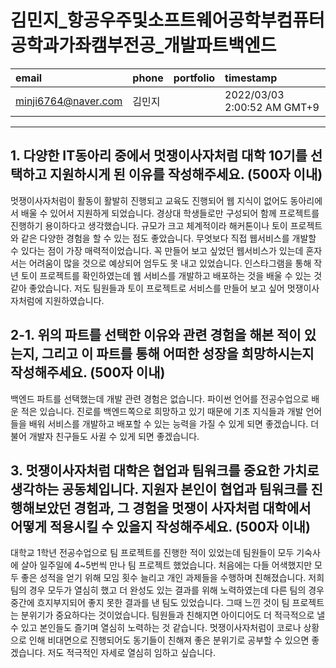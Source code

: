 # 김민지_항공우주및소프트웨어공학부컴퓨터공학과가좌캠부전공_개발파트백엔드

|email|phone|portfolio|timestamp
|:-|:-|:-|:-|
|minji6764@naver.com|김민지||2022/03/03 2:00:52 AM GMT+9|

---
## 1. 다양한 IT동아리 중에서 멋쟁이사자처럼 대학 10기를 선택하고 지원하시게 된 이유를 작성해주세요. (500자 이내)
멋쟁이사자처럼이 활동이 활발히 진행되고 교육도 진행되어 웹 지식이 없어도 동아리에서 배울 수 있어서 지원하게 되었습니다. 경상대 학생들로만 구성되어 함께 프로젝트를 진행하기 용이하다고 생각했습니다. 규모가 크고 체계적이라 해커톤이나 토이 프로젝트와 같은 다양한 경험을 할 수 있는 점도 좋았습니다. 무엇보다 직접 웹서비스를 개발할 수 있다는 점이 가장 매력적이었습니다. 꼭 만들어 보고 싶었던 웹서비스가 있는데 혼자서는 어려움이 많을 것으로 예상되어 엄두도 못 내고 있었습니다. 인스타그램을 통해 작년 토이 프로젝트를 확인하였는데 웹 서비스를 개발하고 배포하는 것을 배울 수 있는 것 같아 좋았습니다. 저도 팀원들과 토이 프로젝트로 서비스를 만들어 보고 싶어 멋쟁이사자처럼에 지원하였습니다.

## 2-1. 위의 파트를 선택한 이유와 관련 경험을 해본 적이 있는지, 그리고 이 파트를 통해 어떠한 성장을 희망하시는지 작성해주세요. (500자 이내)
백엔드 파트를 선택했는데 개발 관련 경험은 없습니다. 파이썬 언어를 전공수업으로 배운 적은 있습니다. 진로를 백엔드쪽으로 희망하고 있기 때문에 기초 지식들과 개발 언어들을 배워 서비스를 개발하고 배포할 수 있는 능력을 가질 수 있게 되면 좋겠습니다. 더불어 개발자 친구들도 사귈 수 있게 되면 좋겠습니다.

## 3. 멋쟁이사자처럼 대학은 협업과 팀워크를 중요한 가치로 생각하는 공동체입니다. 지원자 본인이 협업과 팀워크를 진행해보았던 경험과, 그 경험을 멋쟁이 사자처럼 대학에서 어떻게 적용시킬 수 있을지 작성해주세요. (500자 이내)
대학교 1학년 전공수업으로 팀 프로젝트를 진행한 적이 있었는데 팀원들이 모두 기숙사에 살아 일주일에 4~5번씩 만나 팀 프로젝트 했었습니다. 처음에는 다들 어색했지만 모두 좋은 성적을 얻기 위해 모임 횟수 늘리고 개인 과제들을 수행하며 친해졌습니다. 저희 팀의 경우 모두가 열심히 했고 더 완성도 있는 결과를 위해 노력하였는데 다른 팀의 경우 중간에 흐지부지되어 좋지 못한 결과를 낸 팀도 있었습니다. 그때 느낀 것이 팀 프로젝트는 분위기가 중요하다는 것이었습니다. 팀원들과 친해지면 아이디어도 더 적극적으로 낼 수 있고 본인들도 즐기며 열심히 노력하는 것 같습니다. 멋쟁이사자처럼이 코로나 상황으로 인해 비대면으로 진행되어도 동기들이 친해져 좋은 분위기로 공부할 수 있으면 좋겠습니다. 저도 적극적인 자세로 열심히 임하고 싶습니다.


